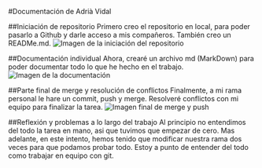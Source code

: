 #Documentación de Adrià Vidal

##Iniciación de repositorio
Primero creo el repositorio en local, para poder pasarlo a Github y darle acceso a mis 
compañeros. También creo un READMe.md.
![Imagen de la iniciación del repositorio](i_av/imagen1)

##Documentación individual
Ahora, crearé un archivo md (MarkDown) para poder documentar todo lo que he hecho en el trabajo.
![Imagen de la documentación](i_av/imagen2)

##Parte final de merge y resolución de conflictos
Finalmente, a mi rama personal le hare un commit, push y merge. Resolveré conflictos con mi equipo para finalizar la tarea.
![Imagen final de merge y push](i_av/imagen3)

##Reflexión y problemas a lo largo del trabajo
Al principio no entendimos del todo la tarea en mano, asi que tuvimos que empezar de cero. Mas adelante, en este intento, hemos tenido que modificar nuestra rama dos veces para que podamos probar todo.
Estoy a punto de entender del todo como trabajar en equipo con git.
